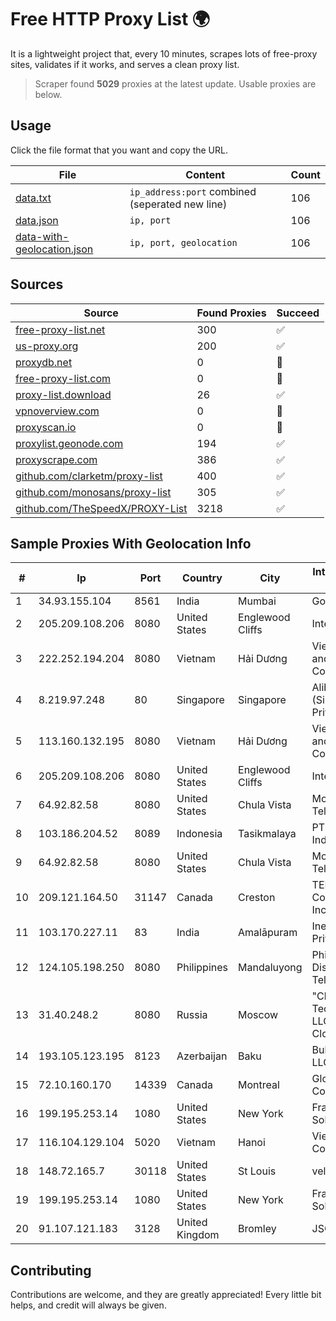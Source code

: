 
# Free HTTP Proxy List 🌍

It is a lightweight project that, every 10 minutes, scrapes lots of free-proxy sites, validates if it works, and serves a clean proxy list.


> Scraper found **5029** proxies at the latest update. Usable proxies are below.

## Usage

Click the file format that you want and copy the URL.


|File|Content|Count|
|----|-------|-----|
|[data.txt](https://raw.githubusercontent.com/themiralay/Proxy-List-World/master/data.txt)|`ip_address:port` combined (seperated new line)|106|
|[data.json](https://raw.githubusercontent.com/themiralay/Proxy-List-World/master/data.json)|`ip, port`|106|
|[data-with-geolocation.json](https://raw.githubusercontent.com/themiralay/Proxy-List-World/master/data-with-geolocation.json)|`ip, port, geolocation`|106|

## Sources

|Source|Found Proxies|Succeed|
|------|-------------|-------|
|[free-proxy-list.net](https://free-proxy-list.net)|300|✅|
|[us-proxy.org](https://www.us-proxy.org)|200|✅|
|[proxydb.net](http://proxydb.net)|0|🚫|
|[free-proxy-list.com](https://free-proxy-list.com/?page=&port=&type%5B%5D=http&type%5B%5D=https&up_time=0&search=Search)|0|🚫|
|[proxy-list.download](https://www.proxy-list.download/HTTP)|26|✅|
|[vpnoverview.com](https://vpnoverview.com/privacy/anonymous-browsing/free-proxy-servers)|0|🚫|
|[proxyscan.io](https://www.proxyscan.io)|0|🚫|
|[proxylist.geonode.com](https://proxylist.geonode.com/api/proxy-list?limit=300&page=1&sort_by=lastChecked&sort_type=desc&protocols=http,https)|194|✅|
|[proxyscrape.com](https://api.proxyscrape.com/v2/?request=displayproxies&protocol=http&timeout=10000&country=all&ssl=all&anonymity=all)|386|✅|
|[github.com/clarketm/proxy-list](https://raw.githubusercontent.com/clarketm/proxy-list/master/proxy-list-raw.txt)|400|✅|
|[github.com/monosans/proxy-list](https://raw.githubusercontent.com/monosans/proxy-list/main/proxies/http.txt)|305|✅|
|[github.com/TheSpeedX/PROXY-List](https://raw.githubusercontent.com/TheSpeedX/PROXY-List/master/http.txt)|3218|✅|


## Sample Proxies With Geolocation Info

|#|Ip|Port|Country|City|Internet Service Provider|
|-|--|----|-------|----|-------------------------|
|1|34.93.155.104|8561|India|Mumbai|Google LLC|
|2|205.209.108.206|8080|United States|Englewood Cliffs|Interserver, Inc|
|3|222.252.194.204|8080|Vietnam|Hải Dương|VietNam Post and Telecom Corporation|
|4|8.219.97.248|80|Singapore|Singapore|Alibaba Cloud (Singapore) Private Limited|
|5|113.160.132.195|8080|Vietnam|Hải Dương|VietNam Post and Telecom Corporation|
|6|205.209.108.206|8080|United States|Englewood Cliffs|Interserver, Inc|
|7|64.92.82.58|8080|United States|Chula Vista|Momentum Telecom, Inc.|
|8|103.186.204.52|8089|Indonesia|Tasikmalaya|PT Afna Digital Indonesia|
|9|64.92.82.58|8080|United States|Chula Vista|Momentum Telecom, Inc.|
|10|209.121.164.50|31147|Canada|Creston|TELUS Communications Inc.|
|11|103.170.227.11|83|India|Amalāpuram|Inet Fiber India Private Limited|
|12|124.105.198.250|8080|Philippines|Mandaluyong|Philippine Long Distance Telephone Co.|
|13|31.40.248.2|8080|Russia|Moscow|"Cloud Technologies" LLC trading as Cloud.ru|
|14|193.105.123.195|8123|Azerbaijan|Baku|Bulud Telecom LLC|
|15|72.10.160.170|14339|Canada|Montreal|GloboTech Communications|
|16|199.195.253.14|1080|United States|New York|FranTech Solutions|
|17|116.104.129.104|5020|Vietnam|Hanoi|Viettel Corporation|
|18|148.72.165.7|30118|United States|St Louis|velia.net|
|19|199.195.253.14|1080|United States|New York|FranTech Solutions|
|20|91.107.121.183|3128|United Kingdom|Bromley|JSC IOT|



## Contributing

Contributions are welcome, and they are greatly appreciated! Every
little bit helps, and credit will always be given.

